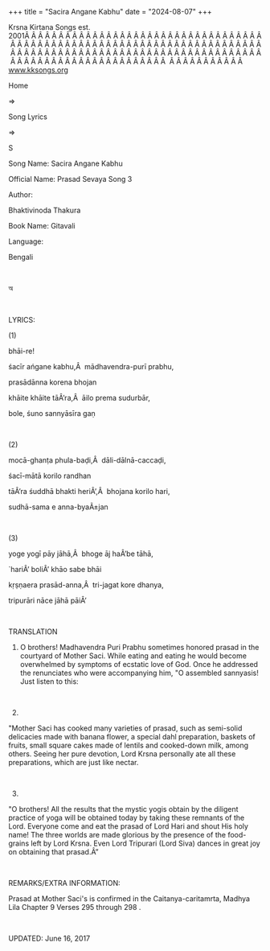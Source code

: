 +++ 
title = "Sacira Angane Kabhu"
date = "2024-08-07"
+++

Krsna Kirtana Songs est. 2001Â Â Â Â Â Â Â Â Â Â Â Â Â Â Â Â Â Â Â Â Â Â Â Â Â Â Â Â Â Â Â Â Â Â Â Â Â Â Â Â Â Â Â Â Â Â Â Â Â Â Â Â Â Â Â Â Â Â Â Â Â Â Â Â Â Â Â Â Â Â Â Â Â Â Â Â Â Â Â Â Â Â Â Â Â Â Â Â Â Â Â Â Â Â Â Â Â Â Â Â Â Â Â Â Â Â Â Â Â Â Â Â Â Â Â Â Â Â Â Â Â Â Â Â Â Â Â Â Â Â Â Â  Â Â Â Â Â Â Â Â Â Â Â  
www.kksongs.org








Home
 
⇒
 
Song Lyrics
 
⇒
 
S


Song
Name: Sacira Angane Kabhu


Official
Name: Prasad Sevaya Song 3


Author:

Bhaktivinoda
Thakura


Book
Name: 
Gitavali


Language:

Bengali


 








অ








 


LYRICS:


(1)


bhāi-re!


śacīr
ańgane kabhu,Â  mādhavendra-purī prabhu,


prasādānna
korena bhojan


khāite
khāite tāÂ’ra,Â  āilo prema sudurbār,


bole,
śuno sannyāsīra gaṇ


 


(2)


mocā-ghanṭa
phula-baḍi,Â  dāli-dālnā-caccaḍi,


śacī-mātā
korilo randhan


tāÂ’ra
śuddhā bhakti heriÂ’,Â  bhojana korilo hari,


sudhā-sama
e anna-byaÃ±jan


 


(3)


yoge
yogī pāy jāhā,Â  bhoge āj haÂ’be tāhā,


`hariÂ’
boliÂ’ khāo sabe bhāi


kṛṣṇaera
prasād-anna,Â  tri-jagat kore dhanya,


tripurāri
nāce jāhā pāiÂ’


 


TRANSLATION


1) O
brothers! Madhavendra Puri Prabhu sometimes honored prasad in the courtyard of
Mother Saci. While eating and eating he would become overwhelmed by symptoms of
ecstatic love of God. Once he addressed the renunciates who were accompanying
him, "O assembled sannyasis! Just listen to this:


 


2)
"Mother Saci has cooked many varieties of prasad, such as semi-solid
delicacies made with banana flower, a special dahl preparation, baskets of
fruits, small square cakes made of lentils and cooked-down milk, among others.
Seeing her pure devotion, Lord Krsna personally ate all these preparations,
which are just like nectar.


 


3)
"O brothers! All the results that the mystic yogis obtain by the diligent
practice of yoga will be obtained today by taking these remnants of the Lord.
Everyone come and eat the prasad of Lord Hari and shout His holy name! The
three worlds are made glorious by the presence of the food-grains left by Lord
Krsna. Even Lord Tripurari (Lord Siva) dances in great joy on obtaining that
prasad.Â”


 


REMARKS/EXTRA
INFORMATION:


Prasad
at Mother Saci's is confirmed in the 
Caitanya-caritamrta, Madhya Lila Chapter 9 Verses 295 through
298
.


 


UPDATED:
 June 16, 2017